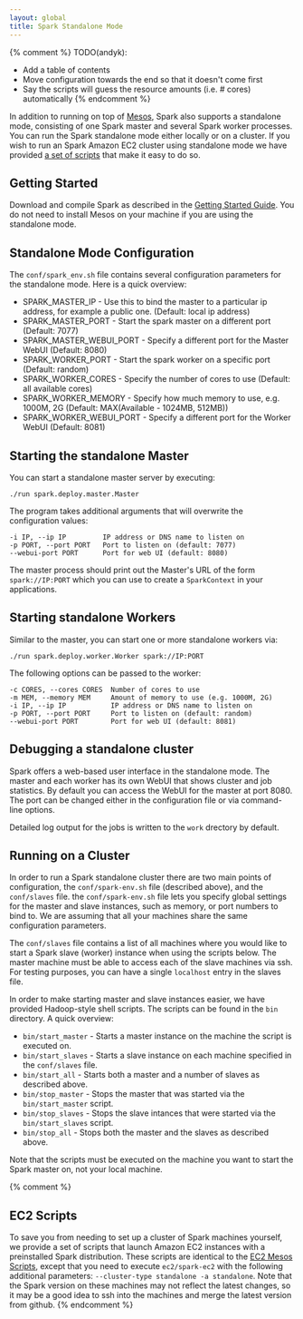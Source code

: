 ```yaml
---
layout: global
title: Spark Standalone Mode
---
```


{% comment %}
TODO(andyk):
  - Add a table of contents
  - Move configuration towards the end so that it doesn't come first
  - Say the scripts will guess the resource amounts (i.e. # cores) automatically
{% endcomment %}

In addition to running on top of [Mesos](https://github.com/mesos/mesos), Spark also supports a standalone mode, consisting of one Spark master and several Spark worker processes. You can run the Spark standalone mode either locally or on a cluster. If you wish to run an Spark Amazon EC2 cluster using standalone mode we have provided [a set of scripts](ec2-scripts.html) that make it easy to do so.

## Getting Started

Download and compile Spark as described in the [Getting Started Guide](index.html). You do not need to install Mesos on your machine if you are using the standalone mode.

## Standalone Mode Configuration

The `conf/spark_env.sh` file contains several configuration parameters for the standalone mode. Here is a quick overview:

- SPARK\_MASTER\_IP - Use this to bind the master to a particular ip address, for example a public one. (Default: local ip address)
- SPARK\_MASTER\_PORT - Start the spark master on a different port (Default: 7077)
- SPARK\_MASTER\_WEBUI\_PORT -  Specify a different port for the Master WebUI (Default: 8080)
- SPARK\_WORKER\_PORT - Start the spark worker on a specific port (Default: random)
- SPARK\_WORKER\_CORES - Specify the number of cores to use (Default: all available cores)
- SPARK\_WORKER\_MEMORY - Specify how much memory to use, e.g. 1000M, 2G (Default: MAX(Available - 1024MB, 512MB))
- SPARK\_WORKER\_WEBUI\_PORT - Specify a different port for the Worker WebUI (Default: 8081)

## Starting the standalone Master

You can start a standalone master server by executing:

    ./run spark.deploy.master.Master

The program takes additional arguments that will overwrite the configuration values:

    -i IP, --ip IP         IP address or DNS name to listen on
    -p PORT, --port PORT   Port to listen on (default: 7077)
    --webui-port PORT      Port for web UI (default: 8080)

The master process should print out the Master's URL of the form `spark://IP:PORT` which you can use to create a `SparkContext` in your applications. 

## Starting standalone Workers

Similar to the master, you can start one or more standalone workers via:

`./run spark.deploy.worker.Worker spark://IP:PORT`

The following options can be passed to the worker: 

    -c CORES, --cores CORES  Number of cores to use
    -m MEM, --memory MEM     Amount of memory to use (e.g. 1000M, 2G)
    -i IP, --ip IP           IP address or DNS name to listen on
    -p PORT, --port PORT     Port to listen on (default: random)
    --webui-port PORT        Port for web UI (default: 8081)

## Debugging a standalone cluster

Spark offers a web-based user interface in the standalone mode. The master and each worker has its own WebUI that shows cluster and job statistics. By default you can access the WebUI for the master at port 8080. The port can be changed either in the configuration file or via command-line options.

Detailed log output for the jobs is written to the `work` drectory by default.

## Running on a Cluster

In order to run a Spark standalone cluster there are two main points of configuration, the `conf/spark-env.sh` file (described above), and the `conf/slaves` file. the `conf/spark-env.sh` file lets you specify global settings for the master and slave instances, such as memory, or port numbers to bind to. We are assuming that all your machines share the same configuration parameters.

The `conf/slaves` file contains a list of all machines where you would like to start a Spark slave (worker) instance when using the scripts below. The master machine must be able to access each of the slave machines via ssh. For testing purposes, you can have a single `localhost` entry in the slaves file.

In order to make starting master and slave instances easier, we have provided Hadoop-style shell scripts. The scripts can be found in the `bin` directory. A quick overview:

- `bin/start_master` - Starts a master instance on the machine the script is executed on.
- `bin/start_slaves` - Starts a slave instance on each machine specified in the `conf/slaves` file.
- `bin/start_all` - Starts both a master and a number of slaves as described above.
- `bin/stop_master` - Stops the master that was started via the `bin/start_master` script.
- `bin/stop_slaves` - Stops the slave intances that were started via the `bin/start_slaves` script.
- `bin/stop_all` - Stops both the master and the slaves as described above.

Note that the scripts must be executed on the machine you want to start the Spark master on, not your local machine.

{% comment %}
## EC2 Scripts

To save you from needing to set up a cluster of Spark machines yourself, we provide a set of scripts that launch Amazon EC2 instances with a preinstalled Spark distribution. These scripts are identical to the [EC2 Mesos Scripts](https://github.com/mesos/spark/wiki/EC2-Scripts), except that you need to execute `ec2/spark-ec2` with the following additional parameters: `--cluster-type standalone -a standalone`. Note that the Spark version on these machines may not reflect the latest changes, so it may be a good idea to ssh into the machines and merge the latest version from github.
{% endcomment %}
